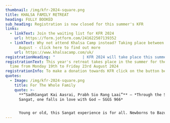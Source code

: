 ```yaml
---
thumbnail: /img/kfr-2024-square.png
title: KHALSA FAMILY RETREAT
heading: FULLY BOOKED
sub_heading: Registration is now closed for this summer's KFR
links:
  - linkText: Join the waiting list for KFR 2024
    url: https://form.jotform.com/241622507139352
  - linkText: Why not attend Khalsa Camp instead? Taking place between 24th to 29th
      August - click here to find out more
    url: https://www.khalsacamp.com/uk/
registrationHeading: "            | KFR 2024 will take place this summer - fully sold out"
registrationText: This year's retreat takes place in the summer for the first
  time from Monday 19th to Friday 23rd August 2024
registrationInfo: To make a donation towards KFR click on the button below.
quotes:
  - Image: /img/kfr-2024-square.png
    title: For The Whole Family
    quote: >-
      **“SadhSangat Kai Aasrai, Prabh Sio Rang Laai”** – *Through the Saadh
      Sangat, one falls in love with God – SGGS 966*


      Young or old, this Sangat experience is for all. Newborns to Bazurag Siane (elders) can take fruit from this camp as it serves to cater for all age groups to grow spiritually, mentally and physically.
---
```

